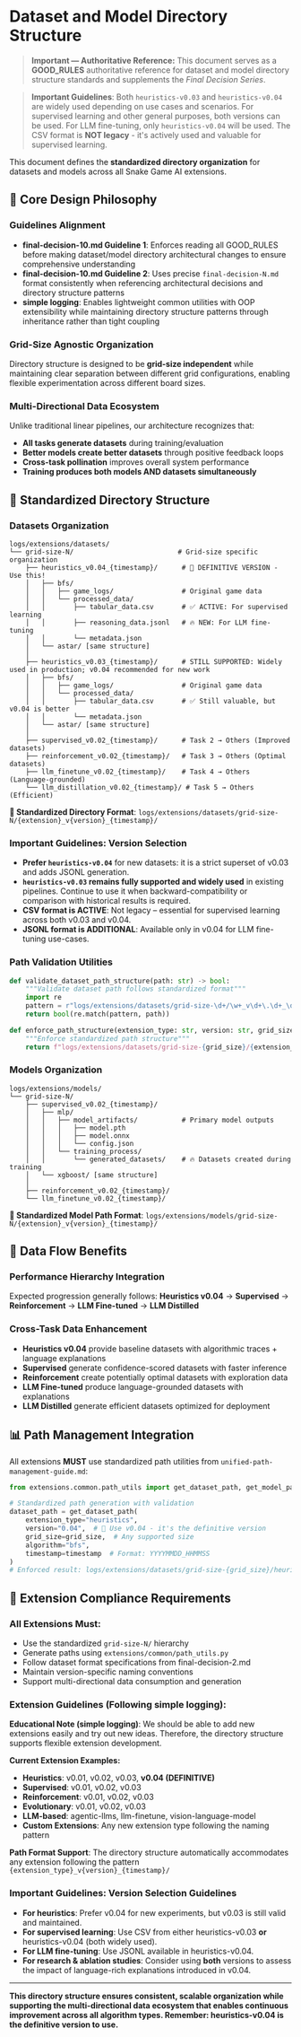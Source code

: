 # Dataset and Model Directory Structure

> **Important — Authoritative Reference:** This document serves as a **GOOD_RULES** authoritative reference for dataset and model directory structure standards and supplements the _Final Decision Series_.

> **Important Guidelines**: Both `heuristics-v0.03` and `heuristics-v0.04` are widely used depending on use cases and scenarios. For supervised learning and other general purposes, both versions can be used. For LLM fine-tuning, only `heuristics-v0.04` will be used. The CSV format is **NOT legacy** - it's actively used and valuable for supervised learning.

This document defines the **standardized directory organization** for datasets and models across all Snake Game AI extensions.

## 🎯 **Core Design Philosophy**

### **Guidelines Alignment**
- **final-decision-10.md Guideline 1**: Enforces reading all GOOD_RULES before making dataset/model directory architectural changes to ensure comprehensive understanding
- **final-decision-10.md Guideline 2**: Uses precise `final-decision-N.md` format consistently when referencing architectural decisions and directory structure patterns
- **simple logging**: Enables lightweight common utilities with OOP extensibility while maintaining directory structure patterns through inheritance rather than tight coupling

### **Grid-Size Agnostic Organization**
Directory structure is designed to be **grid-size independent** while maintaining clear separation between different grid configurations, enabling flexible experimentation across different board sizes.

### **Multi-Directional Data Ecosystem**
Unlike traditional linear pipelines, our architecture recognizes that:
- **All tasks generate datasets** during training/evaluation
- **Better models create better datasets** through positive feedback loops
- **Cross-task pollination** improves overall system performance
- **Training produces both models AND datasets simultaneously**

## 📁 **Standardized Directory Structure**

### **Datasets Organization**
```
logs/extensions/datasets/
└── grid-size-N/                          # Grid-size specific organization
    ├── heuristics_v0.04_{timestamp}/      # 🎯 DEFINITIVE VERSION - Use this!
    │   ├── bfs/
    │   │   ├── game_logs/                 # Original game data
    │   │   └── processed_data/
    │   │       ├── tabular_data.csv       # ✅ ACTIVE: For supervised learning
    │   │       ├── reasoning_data.jsonl   # 🔥 NEW: For LLM fine-tuning
    │   │       └── metadata.json
    │   └── astar/ [same structure]
    │
    ├── heuristics_v0.03_{timestamp}/      # STILL SUPPORTED: Widely used in production; v0.04 recommended for new work
    │   ├── bfs/
    │   │   ├── game_logs/                 # Original game data
    │   │   └── processed_data/
    │   │       ├── tabular_data.csv       # ✅ Still valuable, but v0.04 is better
    │   │       └── metadata.json
    │   └── astar/ [same structure]
    │
    ├── supervised_v0.02_{timestamp}/      # Task 2 → Others (Improved datasets)
    ├── reinforcement_v0.02_{timestamp}/   # Task 3 → Others (Optimal datasets)
    ├── llm_finetune_v0.02_{timestamp}/    # Task 4 → Others (Language-grounded)
    └── llm_distillation_v0.02_{timestamp}/ # Task 5 → Others (Efficient)
```

**🎯 Standardized Directory Format**: `logs/extensions/datasets/grid-size-N/{extension}_v{version}_{timestamp}/`

### **Important Guidelines: Version Selection**
- **Prefer `heuristics-v0.04`** for new datasets: it is a strict superset of v0.03 and adds JSONL generation.
- **`heuristics-v0.03` remains fully supported and widely used** in existing pipelines.  Continue to use it when backward-compatibility or comparison with historical results is required.
- **CSV format is ACTIVE**: Not legacy – essential for supervised learning across both v0.03 and v0.04.
- **JSONL format is ADDITIONAL**: Available only in v0.04 for LLM fine-tuning use-cases.

### **Path Validation Utilities**
```python
def validate_dataset_path_structure(path: str) -> bool:
    """Validate dataset path follows standardized format"""
    import re
    pattern = r"logs/extensions/datasets/grid-size-\d+/\w+_v\d+\.\d+_\d{8}_\d{6}/"
    return bool(re.match(pattern, path))

def enforce_path_structure(extension_type: str, version: str, grid_size: int, timestamp: str) -> str:
    """Enforce standardized path structure"""
    return f"logs/extensions/datasets/grid-size-{grid_size}/{extension_type}_v{version}_{timestamp}/"
```

### **Models Organization**
```
logs/extensions/models/
└── grid-size-N/
    ├── supervised_v0.02_{timestamp}/
    │   ├── mlp/
    │   │   ├── model_artifacts/           # Primary model outputs
    │   │   │   ├── model.pth
    │   │   │   ├── model.onnx
    │   │   │   └── config.json
    │   │   └── training_process/
    │   │       └── generated_datasets/    # 🔥 Datasets created during training
    │   └── xgboost/ [same structure]
    │
    ├── reinforcement_v0.02_{timestamp}/
    └── llm_finetune_v0.02_{timestamp}/
```

**🎯 Standardized Model Path Format**: `logs/extensions/models/grid-size-N/{extension}_v{version}_{timestamp}/`

## 🔄 **Data Flow Benefits**

### **Performance Hierarchy Integration**
Expected progression generally follows: **Heuristics v0.04** → **Supervised** → **Reinforcement** → **LLM Fine-tuned** → **LLM Distilled**

### **Cross-Task Data Enhancement**
- **Heuristics v0.04** provide baseline datasets with algorithmic traces + language explanations
- **Supervised** generate confidence-scored datasets with faster inference
- **Reinforcement** create potentially optimal datasets with exploration data
- **LLM Fine-tuned** produce language-grounded datasets with explanations
- **LLM Distilled** generate efficient datasets optimized for deployment

## 📊 **Path Management Integration**

All extensions **MUST** use standardized path utilities from `unified-path-management-guide.md`:

```python
from extensions.common.path_utils import get_dataset_path, get_model_path

# Standardized path generation with validation
dataset_path = get_dataset_path(
    extension_type="heuristics", 
    version="0.04",  # 🎯 Use v0.04 - it's the definitive version
    grid_size=grid_size,  # Any supported size
    algorithm="bfs",
    timestamp=timestamp  # Format: YYYYMMDD_HHMMSS
)
# Enforced result: logs/extensions/datasets/grid-size-{grid_size}/heuristics_v0.04_{timestamp}/
```

## 🎯 **Extension Compliance Requirements**

### **All Extensions Must:**
- Use the standardized `grid-size-N/` hierarchy
- Generate paths using `extensions/common/path_utils.py`
- Follow dataset format specifications from final-decision-2.md
- Maintain version-specific naming conventions
- Support multi-directional data consumption and generation

### **Extension Guidelines (Following simple logging):**

**Educational Note (simple logging)**: We should be able to add new extensions easily and try out new ideas. Therefore, the directory structure supports flexible extension development.

**Current Extension Examples:**
- **Heuristics**: v0.01, v0.02, v0.03, **v0.04 (DEFINITIVE)**
- **Supervised**: v0.01, v0.02, v0.03
- **Reinforcement**: v0.01, v0.02, v0.03
- **Evolutionary**: v0.01, v0.02, v0.03
- **LLM-based**: agentic-llms, llm-finetune, vision-language-model
- **Custom Extensions**: Any new extension type following the naming pattern

**Path Format Support**: The directory structure automatically accommodates any extension following the pattern `{extension_type}_v{version}_{timestamp}/`

### **Important Guidelines: Version Selection Guidelines**
- **For heuristics**: Prefer v0.04 for new experiments, but v0.03 is still valid and maintained.
- **For supervised learning**: Use CSV from either heuristics-v0.03 **or** heuristics-v0.04 (both widely used).
- **For LLM fine-tuning**: Use JSONL available in heuristics-v0.04.
- **For research & ablation studies**: Consider using **both** versions to assess the impact of language-rich explanations introduced in v0.04.

---

**This directory structure ensures consistent, scalable organization while supporting the multi-directional data ecosystem that enables continuous improvement across all algorithm types. Remember: heuristics-v0.04 is the definitive version to use.**

